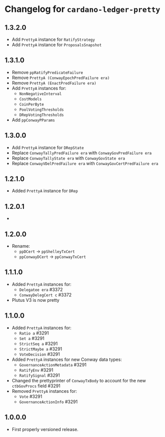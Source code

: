 # Changelog for `cardano-ledger-pretty`

## 1.3.2.0

* Add `PrettyA` instance for `RatifyStrategy`
* Add `PrettyA` instance for `ProposalsSnapshot`

## 1.3.1.0

* Remove `ppRatifyPredicateFailure`
* Remove `PrettyA (ConwayEpochPredFailure era)`
* Remove `PrettyA (EnactPredFailure era)`
* Add `PrettyA` instances for:
  * `NonNegativeInterval`
  * `CostModels`
  * `CoinPerByte`
  * `PoolVotingThresholds`
  * `DRepVotingThresholds`
* Add `ppConwayPParams`

## 1.3.0.0

* Add `PrettyA` instance for `DRepState`
* Replace `ConwayTallyPredFailure era` with `ConwayGovPredFailure era`
* Replace `ConwayTallyState era` with `ConwayGovState era`
* Replace `ConwayVDelPredFailure era` with `ConwayGovCertPredFailure era`

## 1.2.1.0

* Added `PrettyA` instance for `DRep`

## 1.2.0.1

*

## 1.2.0.0

* Rename:
  * `ppDCert` -> `ppShelleyTxCert`
  * `ppConwayDCert` -> `ppConwayTxCert`

## 1.1.1.0

* Added `PrettyA` instances for:
  * `Delegatee era` #3372
  * `ConwayDelegCert c` #3372
* Plutus V3 is now pretty

## 1.1.0.0

* Added `PrettyA` instances for:
  * `Ratio a` #3291
  * `Set a` #3291
  * `StrictSeq a` #3291
  * `StrictMaybe a` #3291
  * `VoteDecision` #3291
* Added `PrettyA` instances for new Conway data types:
  * `GovernanceActionMetadata` #3291
  * `RatifyEnv` #3291
  * `RatifySignal` #3291
* Changed the prettyprinter of `ConwayTxBody` to account for the new
  `ctbGovProcs` field #3291
* Removed `PrettyA` instances for:
  * `Vote` #3291
  * `GovernanceActionInfo` #3291

## 1.0.0.0

* First properly versioned release.
